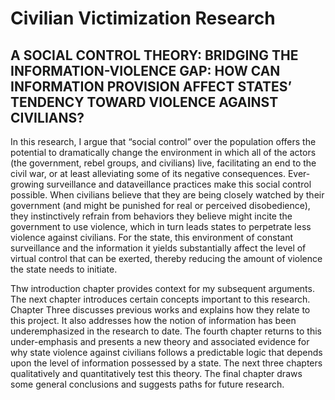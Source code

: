 # Civilian Victimization Research

## A SOCIAL CONTROL THEORY: BRIDGING THE INFORMATION-VIOLENCE GAP: HOW CAN INFORMATION PROVISION AFFECT STATES’ TENDENCY TOWARD VIOLENCE AGAINST CIVILIANS?

In this research, I argue that “social control” over
the population offers the potential to dramatically change the environment in which all of the actors
(the government, rebel groups, and civilians) live, facilitating an end to the civil war, or at least
alleviating some of its negative consequences. Ever-growing surveillance and dataveillance
practices make this social control possible. When civilians believe that they are being closely
watched by their government (and might be punished for real or perceived disobedience), they
instinctively refrain from behaviors they believe might incite the government to use violence, which
in turn leads states to perpetrate less violence against civilians. For the state, this environment of
constant surveillance and the information it yields substantially affect the level of virtual control
that can be exerted, thereby reducing the amount of violence the state needs to initiate.

Thw introduction chapter provides context for my subsequent arguments. The next chapter introduces certain concepts important to this research.
Chapter Three discusses previous works and explains how they relate to this project. It also addresses how the notion of information has been underemphasized in the research to date. The fourth chapter returns to this under-emphasis and presents a new theory and associated evidence
for why state violence against civilians follows a predictable logic that depends upon the level of information possessed by a state. The next three chapters qualitatively and quantitatively test this theory. The final chapter draws some general conclusions and suggests paths for future research.
